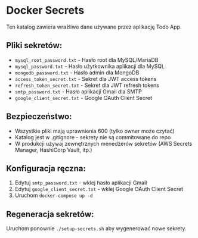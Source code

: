 # Docker Secrets

Ten katalog zawiera wrażliwe dane używane przez aplikację Todo App.

## Pliki sekretów:

- `mysql_root_password.txt` - Hasło root dla MySQL/MariaDB
- `mysql_password.txt` - Hasło użytkownika aplikacji dla MySQL
- `mongodb_password.txt` - Hasło admin dla MongoDB
- `access_token_secret.txt` - Sekret dla JWT access tokens
- `refresh_token_secret.txt` - Sekret dla JWT refresh tokens
- `smtp_password.txt` - Hasło aplikacji Gmail dla SMTP
- `google_client_secret.txt` - Google OAuth Client Secret

## Bezpieczeństwo:

- Wszystkie pliki mają uprawnienia 600 (tylko owner może czytać)
- Katalog jest w .gitignore - sekrety nie są commitowane do repo
- W produkcji używaj zewnętrznych menedżerów sekretów (AWS Secrets Manager, HashiCorp Vault, itp.)

## Konfiguracja ręczna:

1. Edytuj `smtp_password.txt` - wklej hasło aplikacji Gmail
2. Edytuj `google_client_secret.txt` - wklej Google OAuth Client Secret
3. Uruchom `docker-compose up -d`

## Regeneracja sekretów:

Uruchom ponownie `./setup-secrets.sh` aby wygenerować nowe sekrety.
